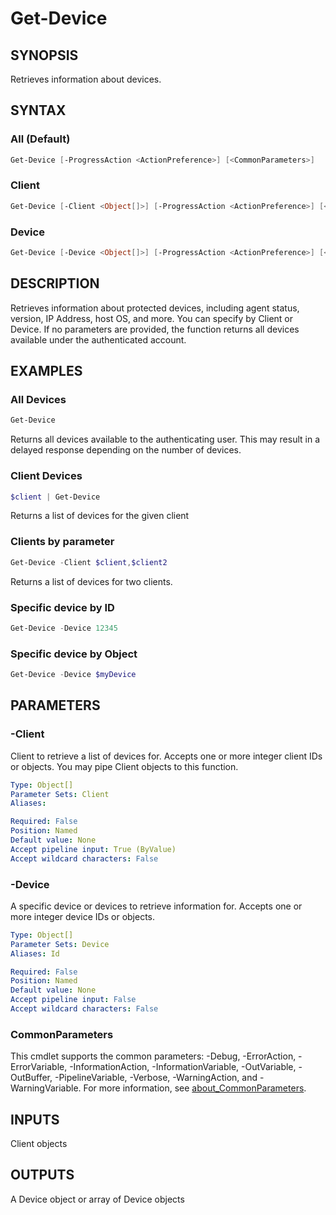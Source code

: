 # Get-Device

## SYNOPSIS
Retrieves information about devices.

## SYNTAX

### All (Default)
```PowerShell
Get-Device [-ProgressAction <ActionPreference>] [<CommonParameters>]
```
### Client
```PowerShell
Get-Device [-Client <Object[]>] [-ProgressAction <ActionPreference>] [<CommonParameters>]
```
### Device
```PowerShell
Get-Device [-Device <Object[]>] [-ProgressAction <ActionPreference>] [<CommonParameters>]
```

## DESCRIPTION
Retrieves information about protected devices, including agent status, version, IP Address,
host OS, and more. You can specify by Client or Device. If no parameters are provided, the
function returns all devices available under the authenticated account.

## EXAMPLES

### All Devices
```PowerShell
Get-Device
```

Returns all devices available to the authenticating user. This may result in a delayed response depending on
the number of devices.

### Client Devices
```PowerShell
$client | Get-Device
```
Returns a list of devices for the given client


### Clients by parameter
```PowerShell
Get-Device -Client $client,$client2
```
Returns a list of devices for two clients.


### Specific device by ID
```PowerShell
Get-Device -Device 12345
```

### Specific device by Object
```PowerShell
Get-Device -Device $myDevice
```

## PARAMETERS

### -Client
Client to retrieve a list of devices for.
Accepts one or more integer client IDs or objects.
You may pipe Client objects to this function.

```yaml
Type: Object[]
Parameter Sets: Client
Aliases:

Required: False
Position: Named
Default value: None
Accept pipeline input: True (ByValue)
Accept wildcard characters: False
```

### -Device
A specific device or devices to retrieve information for.
Accepts one or more integer device
IDs or objects.

```yaml
Type: Object[]
Parameter Sets: Device
Aliases: Id

Required: False
Position: Named
Default value: None
Accept pipeline input: False
Accept wildcard characters: False
```

### CommonParameters
This cmdlet supports the common parameters: -Debug, -ErrorAction, -ErrorVariable, -InformationAction, -InformationVariable, -OutVariable, -OutBuffer, -PipelineVariable, -Verbose, -WarningAction, and -WarningVariable. For more information, see [about_CommonParameters](http://go.microsoft.com/fwlink/?LinkID=113216).

## INPUTS

Client objects
## OUTPUTS

A Device object or array of Device objects